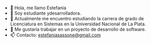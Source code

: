 - 👋 Hola, me llamo Estefanía
- 👀 Soy estudiante ydesarrolladora.
- 🌱 Actualmente me encuentro estudiando la carrera de grado de Licenciatura en Sistemas en la Universidad Nacional de La Plata.
- 💞️ Me gustaría trabajar en un proyecto de desarrollo de software.
- 📫 Contacto: estefaniasassone@gmail.com

